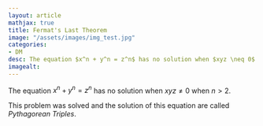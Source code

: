 ```yaml
---
layout: article
mathjax: true
title: Fermat's Last Theorem
image: "/assets/images/img_test.jpg"
categories:
- DM
desc: The equation $x^n + y^n = z^n$ has no solution when $xyz \neq 0$ when $n >2$. 
imagealt: 
---
```


The equation $x^n + y^n = z^n$ has no solution when $xyz \neq 0$ when $n >2$.


































































































































































































































































































































































This problem was solved and the solution of this equation are called *Pythagorean Triples*.